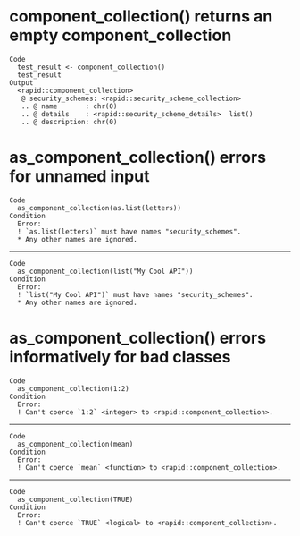 # component_collection() returns an empty component_collection

    Code
      test_result <- component_collection()
      test_result
    Output
      <rapid::component_collection>
       @ security_schemes: <rapid::security_scheme_collection>
       .. @ name       : chr(0) 
       .. @ details    : <rapid::security_scheme_details>  list()
       .. @ description: chr(0) 

# as_component_collection() errors for unnamed input

    Code
      as_component_collection(as.list(letters))
    Condition
      Error:
      ! `as.list(letters)` must have names "security_schemes".
      * Any other names are ignored.

---

    Code
      as_component_collection(list("My Cool API"))
    Condition
      Error:
      ! `list("My Cool API")` must have names "security_schemes".
      * Any other names are ignored.

# as_component_collection() errors informatively for bad classes

    Code
      as_component_collection(1:2)
    Condition
      Error:
      ! Can't coerce `1:2` <integer> to <rapid::component_collection>.

---

    Code
      as_component_collection(mean)
    Condition
      Error:
      ! Can't coerce `mean` <function> to <rapid::component_collection>.

---

    Code
      as_component_collection(TRUE)
    Condition
      Error:
      ! Can't coerce `TRUE` <logical> to <rapid::component_collection>.

